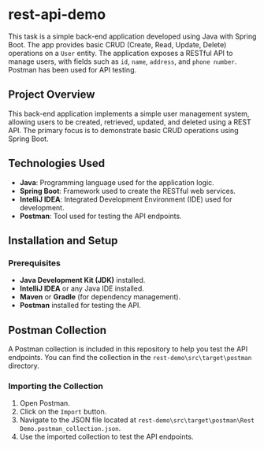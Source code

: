 # rest-api-demo

This task is a simple back-end application developed using Java with Spring Boot. The app provides basic CRUD (Create, Read, Update, Delete) operations on a `User` entity. The application exposes a RESTful API to manage users, with fields such as `id`, `name`, `address`, and `phone number`. Postman has been used for API testing.

## Project Overview

This back-end application implements a simple user management system, allowing users to be created, retrieved, updated, and deleted using a REST API. The primary focus is to demonstrate basic CRUD operations using Spring Boot.

## Technologies Used

- **Java**: Programming language used for the application logic.
- **Spring Boot**: Framework used to create the RESTful web services.
- **IntelliJ IDEA**: Integrated Development Environment (IDE) used for development.
- **Postman**: Tool used for testing the API endpoints.

## Installation and Setup

### Prerequisites

- **Java Development Kit (JDK)** installed.
- **IntelliJ IDEA** or any Java IDE installed.
- **Maven** or **Gradle** (for dependency management).
- **Postman** installed for testing the API.

## Postman Collection

A Postman collection is included in this repository to help you test the API endpoints. You can find the collection in the `rest-demo\src\target\postman` directory.

### Importing the Collection

1. Open Postman.
2. Click on the `Import` button.
3. Navigate to the JSON file located at `rest-demo\src\target\postman\Rest Demo.postman_collection.json`.
4. Use the imported collection to test the API endpoints.

